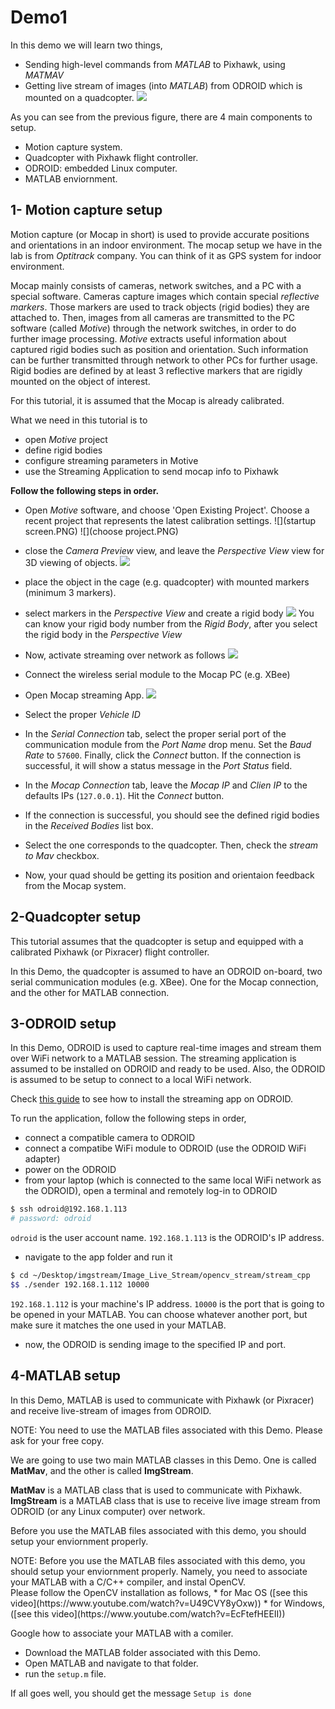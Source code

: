 # Demo1
In this demo we will learn two things,
* Sending high-level commands  from *MATLAB* to Pixhawk, using *MATMAV*
* Getting live stream of images (into *MATLAB*) from ODROID which is mounted on a quadcopter.
![](demo1.png)

As you can see from the previous figure, there are 4 main components to setup.
* Motion capture system.
* Quadcopter with Pixhawk flight controller.
* ODROID: embedded Linux computer.
* MATLAB enviornment.

## 1- Motion capture setup
Motion capture (or Mocap in short) is used to provide accurate positions and orientations in an indoor environment. The mocap setup we have in the lab is from *Optitrack* company. You can think of it as GPS system for indoor environment. 

Mocap mainly consists of cameras, network switches, and a PC with a special software. Cameras capture images which contain special *reflective markers*. Those markers are used to track objects (rigid bodies) they are attached to. Then, images from all cameras are transmitted to the PC software (called *Motive*) through the network switches, in order to do further image processing. *Motive* extracts useful information about captured rigid bodies such as position and orientation. Such information can be further transmitted through network to other PCs for further usage. Rigid bodies are defined by at least 3 reflective markers that are rigidly mounted on the object of interest.

For this tutorial, it is assumed that the Mocap is already calibrated.

What we need in this tutorial is to
* open *Motive* project
* define rigid bodies
* configure streaming parameters in Motive
* use the Streaming Application to send mocap info to Pixhawk


**Follow the following steps in order.**

* Open *Motive* software, and choose 'Open Existing Project'. Choose a recent project that represents the latest calibration settings.
![](startup screen.PNG)
![](choose project.PNG)

* close the *Camera Preview* view, and leave the *Perspective View* view for 3D viewing of objects.
 ![](motive1.PNG)
* place the object in the cage (e.g. quadcopter) with mounted markers (minimum 3 markers).
* select markers in the *Perspective View* and create a rigid body
![](createRigidbody.png)
You can know your rigid body number from the *Rigid Body*, after you select the rigid body in the *Perspective View*

* Now, activate streaming over network as follows
 ![](motiveStreamTab.PNG)
* Connect the wireless serial module to the Mocap PC (e.g. XBee)
* Open Mocap streaming App.
![](mocapstream.PNG)
* Select the proper *Vehicle ID*
* In the *Serial Connection* tab, select the proper serial port of the communication module from the *Port Name* drop menu. Set the *Baud Rate* to `57600`. Finally, click the *Connect* button. If the connection is successful, it will show a status message in the *Port Status* field.
* In the *Mocap Connection* tab, leave the *Mocap IP* and *Clien IP* to the defaults IPs (`127.0.0.1`). Hit the *Connect* button.
* If the connection is successful, you should see the defined rigid bodies in the *Received Bodies* list box.
* Select the one corresponds to the quadcopter. Then, check the *stream to Mav* checkbox.
* Now, your quad should be getting its position and orientaion feedback from the Mocap system.

## 2-Quadcopter setup
This tutorial assumes that the quadcopter is setup and equipped with a calibrated Pixhawk (or Pixracer) flight controller.

In this Demo, the quadcopter is assumed to have an ODROID on-board, two serial communication modules (e.g. XBee). One for the Mocap connection, and the other for MATLAB connection.

## 3-ODROID setup
In this Demo, ODROID is used to capture real-time images and stream them over WiFi network to a MATLAB session. The streaming application is assumed to be installed on ODROID and ready to be used. Also, the ODROID is assumed to be setup to connect to a local WiFi network.

Check [this guide](https://github.com/mzahana/Image_Live_Stream) to see how to install the streaming app on ODROID.

To run the application, follow the following steps in order,
* connect a compatible camera to ODROID
* connect a compatibe WiFi module to ODROID (use the ODROID WiFi adapter)
* power on the ODROID
* from your laptop (which is connected to the same local WiFi network as the ODROID), open a terminal and remotely log-in to ODROID

```sh
$ ssh odroid@192.168.1.113
# password: odroid
```
`odroid` is the user account name. `192.168.1.113` is the ODROID's IP address.
* navigate to the app folder and run it

```sh
$ cd ~/Desktop/imgstream/Image_Live_Stream/opencv_stream/stream_cpp
$$ ./sender 192.168.1.112 10000
```
`192.168.1.112` is your machine's IP address. `10000` is the port that is going to be opened in your MATLAB. You can choose whatever another port, but make sure it matches the one used in your MATLAB.
* now, the ODROID is sending image to the specified IP and port.

## 4-MATLAB setup
In this Demo, MATLAB is used to communicate with Pixhawk (or Pixracer) and receive live-stream of images from ODROID.

<div class="warning">
NOTE: You need to use the MATLAB files associated with this Demo. Please ask for your free copy.
</div>

We are going to use two main MATLAB classes in this Demo. One is called **MatMav**, and the other is called **ImgStream**.

**MatMav** is a MATLAB class that is used to communicate with Pixhawk. **ImgStream** is a MATLAB class that is use to receive live image stream from ODROID (or any Linux computer) over network.

Before you use the MATLAB files associated with this demo, you should setup your enviornment properly. 
<div class="warning">
NOTE: Before you use the MATLAB files associated with this demo, you should setup your enviornment properly. Namely, you need to associate your MATLAB with a C/C++ compiler, and instal OpenCV.
</div>
Please follow the OpenCV installation as follows,
* for Mac OS ([see this video](https://www.youtube.com/watch?v=U49CVY8yOxw))
* for Windows, ([see this video](https://www.youtube.com/watch?v=EcFtefHEEII))

Google how to associate your MATLAB with a comiler.

* Download the MATLAB folder associated with this Demo.
* Open MATLAB and navigate to that folder.
* run the `setup.m` file.

If all goes well, you should get the message `Setup is done`